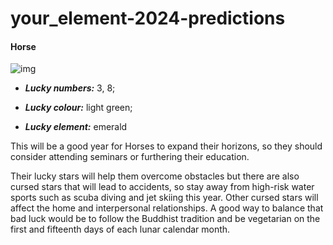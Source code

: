 # your_element-2024-predictions
#### Horse
  ![img](https://cdn.i-scmp.com/sites/default/files/d8/images/canvas/2024/01/11/0fc55ba1-8250-4522-bfa0-deb032ebaa99_5db5b373.jpg)
  - _**Lucky numbers:**_ 3, 8; 

  - _**Lucky colour:**_ light green; 

  - _**Lucky element:**_ emerald
  
  This will be a good year for Horses to expand their horizons, so they should consider attending seminars or furthering their education.
 
  Their lucky stars will help them overcome obstacles but there are also cursed stars that will lead to accidents, so stay away from high-risk water sports such as scuba diving and jet skiing this year.
Other cursed stars will affect the home and interpersonal relationships. A good way to balance that bad luck would be to follow the Buddhist tradition and be vegetarian on the first and fifteenth days of each lunar calendar month.
